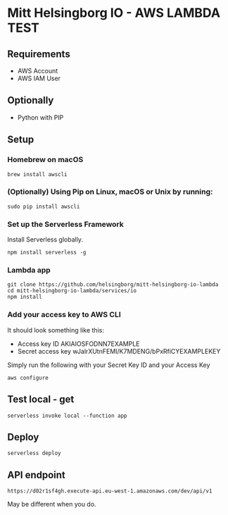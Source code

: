 # Mitt Helsingborg IO - AWS LAMBDA TEST

## Requirements

- AWS Account
- AWS IAM User

## Optionally

- Python with PIP

## Setup

### Homebrew on macOS

```
brew install awscli
```

### (Optionally) Using Pip on Linux, macOS or Unix by running:

```
sudo pip install awscli
```

### Set up the Serverless Framework

Install Serverless globally.

```
npm install serverless -g
```

### Lambda app

```
git clone https://github.com/helsingborg/mitt-helsingborg-io-lambda
cd mitt-helsingborg-io-lambda/services/io
npm install
```

### Add your access key to AWS CLI

It should look something like this:

- Access key ID AKIAIOSFODNN7EXAMPLE
- Secret access key wJalrXUtnFEMI/K7MDENG/bPxRfiCYEXAMPLEKEY

Simply run the following with your Secret Key ID and your Access Key

```
aws configure
```

## Test local - get

```
serverless invoke local --function app
```

## Deploy

```
serverless deploy
```

## API endpoint

```
https://d02r1sf4gh.execute-api.eu-west-1.amazonaws.com/dev/api/v1
```

May be different when you do.
